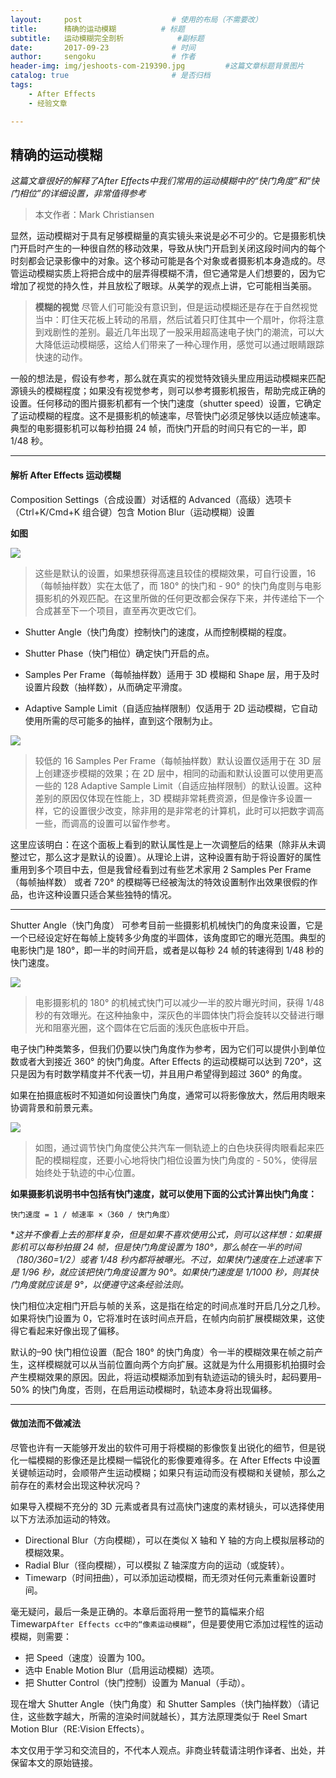 ```yaml
---
layout:     post                    # 使用的布局（不需要改）
title:      精确的运动模糊          # 标题 
subtitle:   运动模糊完全剖析            #副标题
date:       2017-09-23              # 时间
author:     sengoku                 # 作者
header-img: img/jeshoots-com-219390.jpg         #这篇文章标题背景图片
catalog: true                       # 是否归档
tags:
    - After Effects
    - 经验文章

---
```


## 精确的运动模糊

*这篇文章很好的解释了After Effects中我们常用的运动模糊中的“快门角度”和“快门相位”的详细设置，非常值得参考*

>本文作者：Mark Christiansen

显然，运动模糊对于具有足够模糊量的真实镜头来说是必不可少的。它是摄影机快门开启时产生的一种很自然的移动效果，导致从快门开启到关闭这段时间内的每个时刻都会记录影像中的对象。这个移动可能是各个对象或者摄影机本身造成的。尽管运动模糊实质上将把合成中的层弄得模糊不清，但它通常是人们想要的，因为它增加了视觉的持久性，并且放松了眼球。从美学的观点上讲，它可能相当美丽。

> **模糊的视觉**
> 尽管人们可能没有意识到，但是运动模糊还是存在于自然视觉当中：盯住天花板上转动的吊扇，然后试着只盯住其中一个扇叶，你将注意到戏剧性的差别。最近几年出现了一股采用超高速电子快门的潮流，可以大大降低运动模糊感，这给人们带来了一种心理作用，感觉可以通过眼睛跟踪快速的动作。

一般的想法是，假设有参考，那么就在真实的视觉特效镜头里应用运动模糊来匹配源镜头的模糊程度；如果没有视觉参考，则可以参考摄影机报告，帮助完成正确的设置。任何移动的图片摄影机都有一个快门速度（shutter speed）设置，它确定了运动模糊的程度。这不是摄影机的帧速率，尽管快门必须足够快以适应帧速率。典型的电影摄影机可以每秒拍摄 24 帧，而快门开启的时间只有它的一半，即 1/48 秒。

---

#### 解析 After Effects 运动模糊

Composition Settings（合成设置）对话框的 Advanced（高级）选项卡（Ctrl+K/Cmd+K 组合键）包含 Motion Blur（运动模糊）设置

**如图**

![](https://ws1.sinaimg.cn/large/b85b28acgy1fjts2bszkbj20zk0wqdme.jpg)

> 这些是默认的设置，如果想获得高速且较佳的模糊效果，可自行设置，16（每帧抽样数）实在太低了，而 180° 的快门和 - 90° 的快门角度则与电影摄影机的外观匹配。在这里所做的任何更改都会保存下来，并传递给下一个合成甚至下一个项目，直至再次更改它们。

- Shutter Angle（快门角度）控制快门的速度，从而控制模糊的程度。

- Shutter Phase（快门相位）确定快门开启的点。

- Samples Per Frame（每帧抽样数）适用于 3D 模糊和 Shape 层，用于及时设置片段数（抽样数），从而确定平滑度。

- Adaptive Sample Limit（自适应抽样限制）仅适用于 2D 运动模糊，它自动使用所需的尽可能多的抽样，直到这个限制为止。

![](https://ws1.sinaimg.cn/large/b85b28acgy1fjts7nrc7ij20ge0hgq3j.jpg)

>较低的 16 Samples Per Frame（每帧抽样数）默认设置仅适用于在 3D 层上创建逐步模糊的效果；在 2D 层中，相同的动画和默认设置可以使用更高一些的 128 Adaptive Sample Limit（自适应抽样限制）的默认设置。这种差别的原因仅体现在性能上，3D 模糊非常耗费资源，但是像许多设置一样，它的设置很少改变，除非用的是非常老的计算机，此时可以把数字调高一些，而调高的设置可以留作参考。

这里应该明白：在这个面板上看到的默认属性是上一次调整后的结果（除非从未调整过它，那么这才是默认的设置）。从理论上讲，这种设置有助于将设置好的属性重用到多个项目中去，但是我曾经看到过有些艺术家用 2 Samples Per Frame（每帧抽样数） 或者 720° 的模糊等已经被淘汰的特效设置制作出效果很假的作品，也许这种设置只适合某些独特的情况。

---

Shutter Angle（快门角度） 可参考目前一些摄影机机械快门的角度来设置，它是一个已经设定好在每帧上旋转多少角度的半圆体，该角度即它的曝光范围。典型的电影快门是 180°，即一半的时间开启，或者是以每秒 24 帧的转速得到 1/48 秒的快门速度。

![](https://ws1.sinaimg.cn/large/b85b28acgy1fjtsb72vtuj20ev0geq3e.jpg)

>电影摄影机的 180° 的机械式快门可以减少一半的胶片曝光时间，获得 1/48 秒的有效曝光。在这种抽象中，深灰色的半圆体快门将会旋转以交替进行曝光和阻塞光圈，这个圆体在它后面的浅灰色底板中开启。

电子快门种类繁多，但我们仍要以快门角度作为参考，因为它们可以提供小到单位数或者大到接近 360° 的快门角度。After Effects 的运动模糊可以达到 720°，这只是因为有时数学精度并不代表一切，并且用户希望得到超过 360° 的角度。

如果在拍摄底板时不知道如何设置快门角度，通常可以将影像放大，然后用肉眼来协调背景和前景元素。

![](https://ws1.sinaimg.cn/large/b85b28acgy1fjtsf25mdjj20jg0asgn0.jpg)

>如图，通过调节快门角度使公共汽车一侧轨迹上的白色块获得肉眼看起来匹配的模糊程度，还要小心地将快门相位设置为快门角度的 - 50%，使得层始终处于轨迹的中心位置。

**如果摄影机说明书中包括有快门速度，就可以使用下面的公式计算出快门角度：**

`快门速度 = 1 / 帧速率 ×（360 / 快门角度）`

**这并不像看上去的那样复杂，但是如果不喜欢使用公式，则可以这样想：如果摄影机可以每秒拍摄 24 帧，但是快门角度设置为 180°，那么帧在一半的时间（180/360=1/2）或者 1/48 秒内都将被曝光。不过，如果快门速度在上述速率下是 1/96 秒，就应该把快门角度设置为 90°。如果快门速度是 1/1000 秒，则其快门角度就应该是 9°，以便遵守这条经验法则。*

快门相位决定相门开启与帧的关系，这是指在给定的时间点准时开启几分之几秒。如果将快门设置为 0，它将准时在该时间点开启，在帧内向前扩展模糊效果，这使得它看起来好像出现了偏移。

默认的–90 快门相位设置（配合 180° 的快门角度）令一半的模糊效果在帧之前产生，这样模糊就可以从当前位置向两个方向扩展。这就是为什么用摄影机拍摄时会产生模糊效果的原因。因此，将运动模糊添加到有轨迹运动的镜头时，起码要用–50% 的快门角度，否则，在启用运动模糊时，轨迹本身将出现偏移。

---

#### 做加法而不做减法

尽管也许有一天能够开发出的软件可用于将模糊的影像恢复出锐化的细节，但是锐化一幅模糊的影像还是比模糊一幅锐化的影像要难得多。在 After Effects 中设置关键帧运动时，会顺带产生运动模糊；如果只有运动而没有模糊和关键帧，那么之前存在的素材会出现这种状况吗？

如果导入模糊不充分的 3D 元素或者具有过高快门速度的素材镜头，可以选择使用以下方法添加运动的特效。

- Directional Blur（方向模糊），可以在类似 X 轴和 Y 轴的方向上模拟层移动的模糊效果。
- Radial Blur（径向模糊），可以模拟 Z 轴深度方向的运动（或旋转）。
- Timewarp（时间扭曲），可以添加运动模糊，而无须对任何元素重新设置时间。

毫无疑问，最后一条是正确的。本章后面将用一整节的篇幅来介绍 Timewarp`After Effects cc中的“像素运动模糊”`，但是要使用它添加过程性的运动模糊，则需要：

- 把 Speed（速度）设置为 100。
- 选中 Enable Motion Blur（启用运动模糊）选项。
- 把 Shutter Control（快门控制）设置为 Manual（手动）。

现在增大 Shutter Angle（快门角度）和 Shutter Samples（快门抽样数）（请记住，这些数字越大，所需的渲染时间就越长），其方法原理类似于 Reel Smart Motion Blur（RE:Vision Effects）。

本文仅用于学习和交流目的，不代本人观点。非商业转载请注明作译者、出处，并保留本文的原始链接。